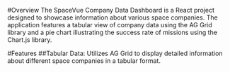 #Overview
The SpaceVue Company Data Dashboard is a React project designed to showcase information about various space companies. The application features a tabular view of company data using the AG Grid library and a pie chart illustrating the success rate of missions using the Chart.js library.

#Features
##Tabular Data: Utilizes AG Grid to display detailed information about different space companies in a tabular format.